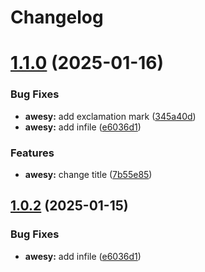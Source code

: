 # Changelog

# [1.1.0](https://github.com/AK2083/awesy/compare/1.0.1...1.1.0) (2025-01-16)


### Bug Fixes

* **awesy:** add exclamation mark ([345a40d](https://github.com/AK2083/awesy/commit/345a40d2ebbf9c3449a02bbaa01e1659c7e80efc))
* **awesy:** add infile ([e6036d1](https://github.com/AK2083/awesy/commit/e6036d123e63e83c13cf4f03bc670ec53c1a8868))


### Features

* **awesy:** change title ([7b55e85](https://github.com/AK2083/awesy/commit/7b55e8505a430ab77de4e9adf893116397a7d44a))

## [1.0.2](https://github.com/AK2083/awesy/compare/1.0.1...1.0.2) (2025-01-15)


### Bug Fixes

* **awesy:** add infile ([e6036d1](https://github.com/AK2083/awesy/commit/e6036d123e63e83c13cf4f03bc670ec53c1a8868))

